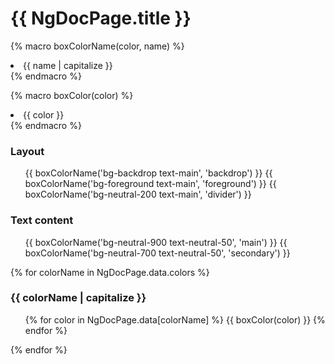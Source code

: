 # {{ NgDocPage.title }}

{% macro boxColorName(color, name) %}

  <li class="w-full aspect-square rounded-bee-xs flex items-center justify-center {{ color }}">
    {{ name | capitalize }}
  </li>
{% endmacro %}

{% macro boxColor(color) %}

  <li class="w-full aspect-square rounded-bee-xs {{ color }}">
    <span class="sr-only"> {{ color }} </span>
  </li>
{% endmacro %}

### Layout

<ul class="grid grid-cols-3 font-semibold gap-1 max-w-[19rem] !-mb-12">
  {{ boxColorName('bg-backdrop text-main', 'backdrop') }}
  {{ boxColorName('bg-foreground text-main', 'foreground') }}
  {{ boxColorName('bg-neutral-200 text-main', 'divider') }}
</ul>

### Text content

<ul class="grid grid-cols-2 max-w-56 font-semibold gap-1 !-mb-12">
  {{ boxColorName('bg-neutral-900 text-neutral-50', 'main') }}
  {{ boxColorName('bg-neutral-700 text-neutral-50', 'secondary') }}
</ul>

{% for colorName in NgDocPage.data.colors %}

### {{ colorName | capitalize }}

  <ul class="grid grid-cols-5 md:grid-cols-10 gap-1 !-mb-12">
    {% for color in NgDocPage.data[colorName] %}
      {{ boxColor(color) }}
    {% endfor %}
  </ul>
{% endfor %}
